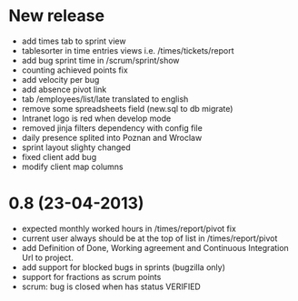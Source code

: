 New release
===========

- add times tab to sprint view
- tablesorter in time entries views i.e. /times/tickets/report
- add bug sprint time in /scrum/sprint/show
- counting achieved points fix
- add velocity per bug
- add absence pivot link
- tab /employees/list/late translated to english
- remove some spreadsheets field (new.sql to db migrate)
- Intranet logo is red when develop mode
- removed jinja filters dependency with config file
- daily presence splited into Poznan and Wroclaw
- sprint layout slighty changed
- fixed client add bug
- modify client map columns

0.8 (23-04-2013)
===============

- expected monthly worked hours in /times/report/pivot fix
- current user always should be at the top of list in /times/report/pivot
- add Definition of Done, Working agreement and Continuous Integration Url to project.
- add support for blocked bugs in sprints (bugzilla only)
- support for fractions as scrum points
- scrum: bug is closed when has status VERIFIED
